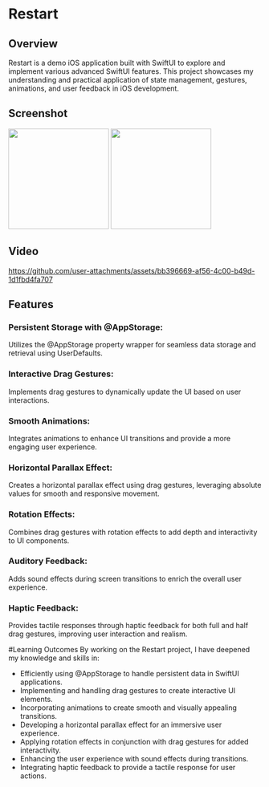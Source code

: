# Restart

## Overview
Restart is a demo iOS application built with SwiftUI to explore and implement various advanced SwiftUI features. This project showcases my understanding and practical application of state management, gestures, animations, and user feedback in iOS development.


## Screenshot 
<img src="https://github.com/user-attachments/assets/0444d1a8-a982-4a60-992f-048cde7b4c4a" width="200" />
<img src="https://github.com/user-attachments/assets/139dc1b8-cf6d-4710-84fa-fea23363cbb8" width="200" />


## Video 
https://github.com/user-attachments/assets/bb396669-af56-4c00-b49d-1d1fbd4fa707

## Features

### Persistent Storage with @AppStorage:

Utilizes the @AppStorage property wrapper for seamless data storage and retrieval using UserDefaults.
### Interactive Drag Gestures:

Implements drag gestures to dynamically update the UI based on user interactions.
### Smooth Animations:

Integrates animations to enhance UI transitions and provide a more engaging user experience.
### Horizontal Parallax Effect:

Creates a horizontal parallax effect using drag gestures, leveraging absolute values for smooth and responsive movement.
### Rotation Effects:

Combines drag gestures with rotation effects to add depth and interactivity to UI components.
### Auditory Feedback:

Adds sound effects during screen transitions to enrich the overall user experience.
### Haptic Feedback:

Provides tactile responses through haptic feedback for both full and half drag gestures, improving user interaction and realism.


#Learning Outcomes
By working on the Restart project, I have deepened my knowledge and skills in:

- Efficiently using @AppStorage to handle persistent data in SwiftUI applications.
- Implementing and handling drag gestures to create interactive UI elements.
- Incorporating animations to create smooth and visually appealing transitions.
- Developing a horizontal parallax effect for an immersive user experience.
- Applying rotation effects in conjunction with drag gestures for added interactivity.
- Enhancing the user experience with sound effects during transitions.
- Integrating haptic feedback to provide a tactile response for user actions.
